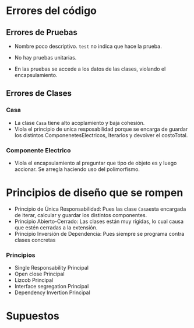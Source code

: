 # Errores del código



## Errores de Pruebas

* Nombre poco descriptivo. `test` no indica que hace la prueba.

* No hay pruebas unitarias.

* En las pruebas se accede a los datos de las clases, violando el encapsulamiento.

  

##  Errores de Clases

### Casa

* La clase `Casa` tiene alto acoplamiento y baja cohesión.
* Viola el principio de unica resposabilidad porque se encarga de guardar los distintos ComponenetesElectricos, Iterarlos y devolver el costoTotal.

### Componente Electrico

* Viola el encapsulamiento al preguntar que tipo de objeto es y luego accionar. Se arregla haciendo uso del polimorfismo.

# Principios de diseño que se rompen

* Principio de Única Responsabilidad: Pues las clase `Casa`esta encargada de iterar, calcular y guardar los distintos componentes.
* Principio Abierto-Cerrado: Las clases están muy rígidas, lo cual causa que estén cerradas a la extensión.
* Principio Inversión de Dependencia: Pues siempre se programa contra clases concretas



### Principios

* Single Responsability Principal
* Open close Principal
* Lizcob Principal
* Interface segregation Principal
* Dependency Invertion Principal

# Supuestos

